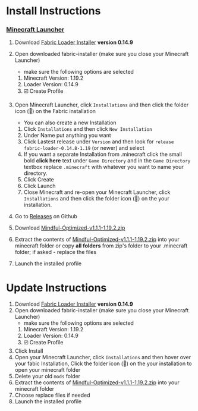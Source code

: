 # Install Instructions # 

### [Minecraft Launcher](https://www.minecraft.net/en-us/download)

1. Download [Fabric Loader Installer](https://fabricmc.net/use/installer/) **version 0.14.9**
2. Open downloaded fabric-installer (make sure you close your Minecraft Launcher)
   * make sure the following options are selected
   1. Minecraft Version: 1.19.2
   2. Loader Version: 0.14.9
   3. ☑️ Create Profile
3. Open Minecraft Launcher, click `Installations` and then click the folder icon (📂) on the Fabric installation
   * You can also create a new Installation
   1. Click `Installations` and then click `New Installation`
   2. Under Name put anything you want
   3. Click Lastest release under `Version` and then look for `release fabric-loader-0.14.8-1.19` (or newer) and select
   4. If you want a separate Installation from .minecraft click the small bold __**click here**__ text under `Game Directory` and in the `Game Directory` textbox replace       	`.minecraft` with whatever you want to name your directory.   
   5. Click Create
   6. Click Launch
   7. Close Minecraft and re-open your Minecraft Launcher, click `Installations` and then click the folder icon (📂) on the your installation.

4. Go to [Releases](https://github.com/Iautner/mindful-optimized/releases) on Github
5. Download [Mindful-Optimized-v1.1.1-1.19.2.zip](https://github.com/Iautner/mindful-optimized/releases/download/v1.1.1/Mindful-Optimized-v1.1.1-1.19.2.zip)
6. Extract the contents of [Mindful-Optimized-v1.1.1-1.19.2.zip](https://github.com/Iautner/mindful-optimized/releases/download/v1.1.1/Mindful-Optimized-v1.1.1-1.19.2.zip) into your minecraft folder or copy **all folders** from zip's folder to your .minecraft folder; if asked - replace the files
8. Launch the installed profile

# Update Instructions #

1. Download [Fabric Loader Installer](https://fabricmc.net/use/installer/) **version 0.14.9**
2. Open downloaded fabric-installer (make sure you close your Minecraft Launcher)
   * make sure the following options are selected
   1. Minecraft Version: 1.19.2
   2. Loader Version: 0.14.9
   3. ☑️ Create Profile
3. Click Install
4. Open your Minecraft Launcher, click `Installations` and then hover over your fabic Installation, Click the folder icon (📂) on the your installation to open your minecraft folder
5. Delete your old `mods` folder
6. Extract the contents of [Mindful-Optimized-v1.1.1-1.19.2.zip](https://github.com/Iautner/mindful-optimized/releases/download/v1.1.1/Mindful-Optimized-v1.1.1-1.19.2.zip) into your minecraft folder
7. Choose replace files if needed
8. Launch the installed profile
